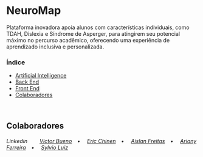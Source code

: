 # NeuroMap
<p>Plataforma inovadora apoia alunos com características individuais, como TDAH, Dislexia e Síndrome de Asperger, para atingirem seu potencial máximo no percurso acadêmico, oferecendo uma experiência de aprendizado inclusiva e personalizada.</p>

### Índice
* [Artificial Intelligence](https://github.com/echinen/neuromap/tree/main/ai)
* [Back End](https://github.com/echinen/neuromap/tree/main/backend)
* [Front End](https://github.com/echinen/neuromap/tree/main/frontend)
* [Colaboradores](#colaboradores)
<br>

## Colaboradores
<h6>Linkedin&ensp;&ensp;&ensp;&ensp;
<a href="https://www.linkedin.com/in/victorlbueno/" target="_blank">Victor Bueno</a>&ensp;&ensp;•&ensp;&ensp;
<a href="https://www.linkedin.com/in/ericchinen/" target="_blank">Eric Chinen</a>&ensp;&ensp;•&ensp;&ensp;
<a href="https://www.linkedin.com/in/aislan-freitas-5355aa68/" target="_blank">Aislan Freitas</a>&ensp;&ensp;•&ensp;&ensp;
<a href="https://www.linkedin.com/in/arianyf/" target="_blank">Ariany Ferreira</a>&ensp;&ensp;•&ensp;&ensp;
<a href="https://www.linkedin.com/in/sylvioluiz/" target="_blank">Sylvio Luiz</a>
